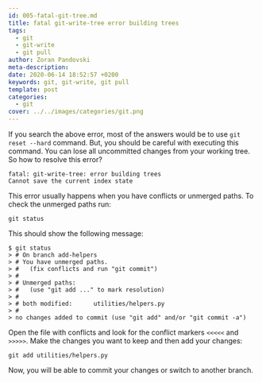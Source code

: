 ```yaml
---
id: 005-fatal-git-tree.md
title: fatal git-write-tree error building trees
tags:
  - git
  - git-write
  - git pull
author: Zoran Pandovski
meta-description: 
date: 2020-06-14 18:52:57 +0200
keywords: git, git-write, git pull
template: post
categories:
  - git
cover: ../../images/categories/git.png
---
```


If you search the above error, most of the answers would be to use `git reset --hard` command. But, you should be careful with executing this command. You can lose all uncommitted changes from your working tree. So how to resolve this error?

```
fatal: git-write-tree: error building trees
Cannot save the current index state
```

This error usually happens when you have conflicts or unmerged paths. To check the unmerged paths run:

```
git status
```

This should show the following message:

```
$ git status
> # On branch add-helpers
> # You have unmerged paths.
> #   (fix conflicts and run "git commit")
> #
> # Unmerged paths:
> #   (use "git add ..." to mark resolution)
> #
> # both modified:      utilities/helpers.py
> #
> no changes added to commit (use "git add" and/or "git commit -a")
```

Open the file with conflicts and look for the conflict markers `<<<<<` and `>>>>>`. Make the changes you want to keep and then add your changes:

```git
git add utilities/helpers.py
```

Now, you will be able to commit your changes or switch to another branch.